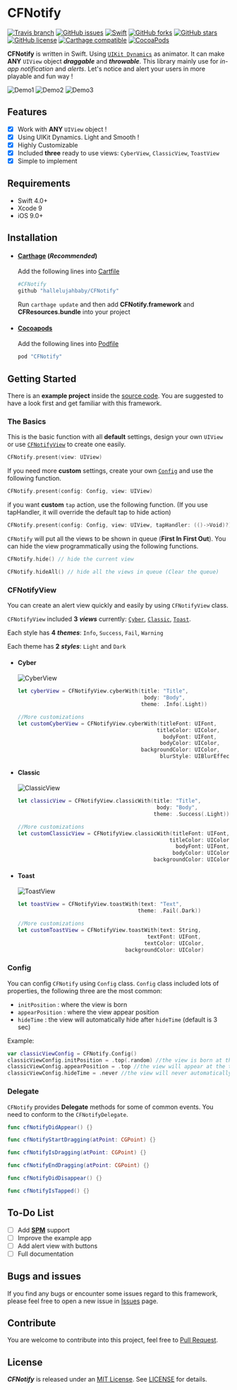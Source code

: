 CFNotify
===============
[![Travis branch](https://img.shields.io/travis/hallelujahbaby/CFNotify/master.svg?style=flat-square)](https://travis-ci.org/hallelujahbaby/CFNotify)
[![GitHub issues](https://img.shields.io/github/issues/hallelujahbaby/CFNotify.svg?style=flat-square)](https://github.com/hallelujahbaby/CFNotify/issues)
[![Swift](https://img.shields.io/badge/Swift-4.0+-orange.svg?style=flat-square)](https://developer.apple.com/swift/)
[![GitHub forks](https://img.shields.io/github/forks/hallelujahbaby/CFNotify.svg?style=flat-square)](https://github.com/hallelujahbaby/CFNotify/network)
[![GitHub stars](https://img.shields.io/github/stars/hallelujahbaby/CFNotify.svg?style=flat-square)](https://github.com/hallelujahbaby/CFNotify/stargazers)
[![GitHub license](https://img.shields.io/github/license/hallelujahbaby/CFNotify.svg?style=flat-square)](https://github.com/hallelujahbaby/CFNotify/blob/master/LICENSE)
[![Carthage compatible](https://img.shields.io/badge/Carthage-compatible-4BC51D.svg?style=flat-square)](https://github.com/Carthage/Carthage)
[![CocoaPods](https://img.shields.io/cocoapods/v/CFNotify.svg?style=flat-square)](https://cocoapods.org/pods/CFNotify)

**CFNotify** is written in Swift. Using [`UIKit Dynamics`][UIKit Dynamics] as animator. It can make **ANY** `UIView` object _**draggable**_ and _**throwable**_. This library mainly use for _in-app notification_ and _alerts_. Let's notice and alert your users in more playable and fun way !

![Demo1](image/Demo1.gif)
![Demo2](image/Demo2.gif)
![Demo3](image/Demo3.gif)

Features
-----------------
- [x] Work with **ANY** `UIView` object !
- [x] Using UIKit Dynamics. Light and Smooth !
- [x] Highly Customizable
- [x] Included **three** ready to use views: `CyberView`, `ClassicView`, `ToastView`
- [x] Simple to implement

Requirements
-----------------
* Swift 4.0+
* Xcode 9
* iOS 9.0+

Installation
------------------
* #### [Carthage](https://github.com/Carthage/Carthage) (_Recommended_)
  Add the following lines into  [Cartfile][Cartfile]  

  ````bash
  #CFNotify
  github "hallelujahbaby/CFNotify"
  ````

  Run `carthage update` and then add **CFNotify.framework** and **CFResources.bundle** into your project

* #### [Cocoapods](https://cocoapods.org/)
  Add the following lines into [Podfile][Podfile]

  ````ruby
  pod "CFNotify"
  ````

Getting Started
-----------------
There is an **example project** inside the [source code](https://github.com/hallelujahbaby/CFNotify/archive/master.zip). You are suggested to have a look first and get familiar with this framework.

### The Basics
This is the basic function with all **default** settings, design your own `UIView` or use [`CFNotifyView`](#cfnotifyview) to create one easily.
````swift
CFNotify.present(view: UIView)
````
If you need more **custom** settings, create your own [`Config`](#config) and use the following function.
````swift
CFNotify.present(config: Config, view: UIView)
````
if you want **custom** `tap` action, use the following function. (If you use tapHandler, it will override the default tap to hide action)
````swift
CFNotify.present(config: Config, view: UIView, tapHandler: (()->Void)?)
````

`CFNotify` will put all the views to be shown in queue (**First In First Out**).
You can hide the view programmatically using the following functions.
````swift
CFNotify.hide() // hide the current view

CFNotify.hideAll() // hide all the views in queue (Clear the queue)
````

### CFNotifyView
You can create an alert view quickly and easily by using `CFNotifyView` class.  

`CFNotifyView` included **3** ***views*** currently: [`Cyber`](#cyber), [`Classic`](#classic), [`Toast`](#Toast).

Each style has **4** ***themes***: `Info`, `Success`, `Fail`, `Warning`

Each theme has **2** ***styles***: `Light` and `Dark`
* #### Cyber
  ![CyberView](image/CyberView.png)
  ````swift
  let cyberView = CFNotifyView.cyberWith(title: "Title",
                                          body: "Body",
                                         theme: .Info(.Light))

  //More customizations
  let customCyberView = CFNotifyView.cyberWith(titleFont: UIFont,
                                              titleColor: UIColor,
                                                bodyFont: UIFont,
                                               bodyColor: UIColor,
                                         backgroundColor: UIColor,
                                               blurStyle: UIBlurEffectStyle)
  ````
* #### Classic
  ![ClassicView](image/ClassicView.png)
  ````swift
  let classicView = CFNotifyView.classicWith(title: "Title",
                                              body: "Body",
                                             theme: .Success(.Light))

  //More customizations
  let customClassicView = CFNotifyView.classicWith(titleFont: UIFont,
                                                  titleColor: UIColor,
                                                    bodyFont: UIFont,
                                                   bodyColor: UIColor,
                                             backgroundColor: UIColor)
  ````
* #### Toast
  ![ToastView](image/ToastView.png)
  ````swift
  let toastView = CFNotifyView.toastWith(text: "Text",
                                        theme: .Fail(.Dark))

  //More customizations
  let customToastView = CFNotifyView.toastWith(text: String,
                                           textFont: UIFont,
                                          textColor: UIColor,
                                    backgroundColor: UIColor)                                    
  ````

### Config
You can config `CFNotify` using `Config` class. `Config` class included lots of properties, the following three are the most common:
* `initPosition` : where the view is born
* `appearPosition` : where the view appear position
* `hideTime` : the view will automatically hide after `hideTime` (default is 3 sec)

Example:
````swift
var classicViewConfig = CFNotify.Config()
classicViewConfig.initPosition = .top(.random) //the view is born at the top randomly out of the boundary of screen
classicViewConfig.appearPosition = .top //the view will appear at the top of screen
classicViewConfig.hideTime = .never //the view will never automatically hide
````

### Delegate
`CFNotify` provides **Delegate** methods for some of common events.
You need to conform to the `CFNotifyDelegate`.
````swift
func cfNotifyDidAppear() {}

func cfNotifyStartDragging(atPoint: CGPoint) {}

func cfNotifyIsDragging(atPoint: CGPoint) {}

func cfNotifyEndDragging(atPoint: CGPoint) {}

func cfNotifyDidDisappear() {}

func cfNotifyIsTapped() {}
````


To-Do List
------------------
- [ ] Add [**SPM**][SPM] support
- [ ] Improve the example app
- [ ] Add alert view with buttons
- [ ] Full documentation

Bugs and issues
-----------------
If you find any bugs or encounter some issues regard to this framework, please feel free to open a new issue in [Issues](https://github.com/hallelujahbaby/CFNotify/issues) page.

Contribute
------------------
You are welcome to contribute into this project, feel free to [Pull Request](https://github.com/hallelujahbaby/CFNotify/pulls).

License
------------------
***CFNotify*** is released under an [MIT License][MIT]. See [LICENSE](LICENSE) for details.

[UIKit Dynamics]:https://developer.apple.com/documentation/uikit/animation_and_haptics/uikit_dynamics
[Cartfile]:https://github.com/Carthage/Carthage/blob/master/Documentation/Artifacts.md#cartfile
[Podfile]:https://guides.cocoapods.org/syntax/podfile.html
[SPM]:https://github.com/apple/swift-package-manager
[MIT]:http://opensource.org/licenses/MIT
